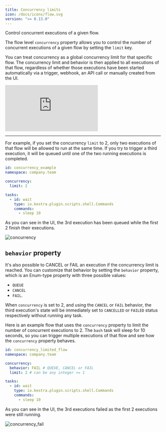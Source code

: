 ```yaml
---
title: Concurrency limits
icon: /docs/icons/flow.svg
version: ">= 0.13.0"
---
```


Control concurrent executions of a given flow.

The flow level `concurrency` property allows you to control the number of concurrent executions of a given flow by setting the `limit` key.

You can treat concurrency as a global concurrency limit for that specific flow. The concurrency limit and behavior is then applied to all executions of that flow, regardless of whether those executions have been started automatically via a trigger, webhook, an API call or manually created from the UI.

<div class="video-container">
  <iframe src="https://www.youtube.com/embed/lDGOqqMyQEo?si=01KzCswO3dHdhYdt" title="YouTube video player" frameborder="0" allow="accelerometer; autoplay; clipboard-write; encrypted-media; gyroscope; picture-in-picture; web-share" referrerpolicy="strict-origin-when-cross-origin" allowfullscreen></iframe>
</div>

---

For example, if you set the concurrency `limit` to 2, only two executions of that flow will be allowed to run at the same time. If you try to trigger a third execution, it will be queued until one of the two running executions is completed.

```yaml
id: concurrency_example
namespace: company.team

concurrency:
  limit: 2

tasks:
  - id: wait
    type: io.kestra.plugin.scripts.shell.Commands
    commands:
      - sleep 10

```

As you can see in the UI, the 3rd execution has been queued while the first 2 finish their executions.

![concurrency](/docs/workflow-components/concurrency.png)

## `behavior` property

It's also possible to CANCEL or FAIL an execution if the concurrency limit is reached. You can customize that behavior by setting the `behavior` property, which is an Enum-type property with three possible values:

- `QUEUE`
- `CANCEL`
- `FAIL`.

When `concurrency` is set to 2, and using the `CANCEL` or `FAIL` behavior, the third execution's state will be immediately set to `CANCELLED` or `FAILED` status respectively without running any task.

Here is an example flow that uses the `concurrency` property to limit the number of concurrent executions to 2. The `bash` task will sleep for 10 seconds, so you can trigger multiple executions of that flow and see how the `concurrency` property behaves.

```yaml
id: concurrency_limited_flow
namespace: company.team

concurrency:
  behavior: FAIL # QUEUE, CANCEL or FAIL
  limit: 2 # can be any integer >= 1

tasks:
  - id: wait
    type: io.kestra.plugin.scripts.shell.Commands
    commands:
      - sleep 10
```

As you can see in the UI, the 3rd executions failed as the first 2 executions were still running.

![concurrency_fail](/docs/workflow-components/concurrency_fail.png)
